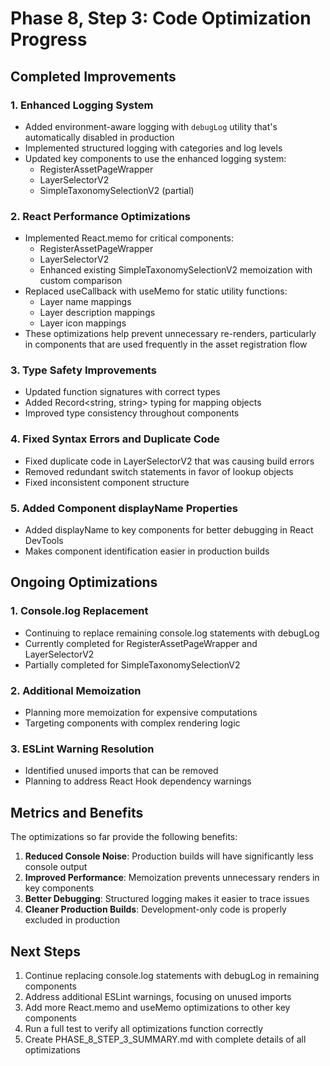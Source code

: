 # Phase 8, Step 3: Code Optimization Progress

## Completed Improvements

### 1. Enhanced Logging System
- Added environment-aware logging with `debugLog` utility that's automatically disabled in production
- Implemented structured logging with categories and log levels
- Updated key components to use the enhanced logging system:
  - RegisterAssetPageWrapper
  - LayerSelectorV2
  - SimpleTaxonomySelectionV2 (partial)

### 2. React Performance Optimizations
- Implemented React.memo for critical components:
  - RegisterAssetPageWrapper
  - LayerSelectorV2 
  - Enhanced existing SimpleTaxonomySelectionV2 memoization with custom comparison
- Replaced useCallback with useMemo for static utility functions:
  - Layer name mappings
  - Layer description mappings
  - Layer icon mappings
- These optimizations help prevent unnecessary re-renders, particularly in components that are used frequently in the asset registration flow

### 3. Type Safety Improvements
- Updated function signatures with correct types
- Added Record<string, string> typing for mapping objects
- Improved type consistency throughout components

### 4. Fixed Syntax Errors and Duplicate Code
- Fixed duplicate code in LayerSelectorV2 that was causing build errors
- Removed redundant switch statements in favor of lookup objects
- Fixed inconsistent component structure

### 5. Added Component displayName Properties
- Added displayName to key components for better debugging in React DevTools
- Makes component identification easier in production builds

## Ongoing Optimizations

### 1. Console.log Replacement
- Continuing to replace remaining console.log statements with debugLog
- Currently completed for RegisterAssetPageWrapper and LayerSelectorV2
- Partially completed for SimpleTaxonomySelectionV2

### 2. Additional Memoization
- Planning more memoization for expensive computations
- Targeting components with complex rendering logic

### 3. ESLint Warning Resolution
- Identified unused imports that can be removed
- Planning to address React Hook dependency warnings

## Metrics and Benefits

The optimizations so far provide the following benefits:

1. **Reduced Console Noise**: Production builds will have significantly less console output
2. **Improved Performance**: Memoization prevents unnecessary renders in key components
3. **Better Debugging**: Structured logging makes it easier to trace issues
4. **Cleaner Production Builds**: Development-only code is properly excluded in production

## Next Steps

1. Continue replacing console.log statements with debugLog in remaining components
2. Address additional ESLint warnings, focusing on unused imports
3. Add more React.memo and useMemo optimizations to other key components
4. Run a full test to verify all optimizations function correctly
5. Create PHASE_8_STEP_3_SUMMARY.md with complete details of all optimizations